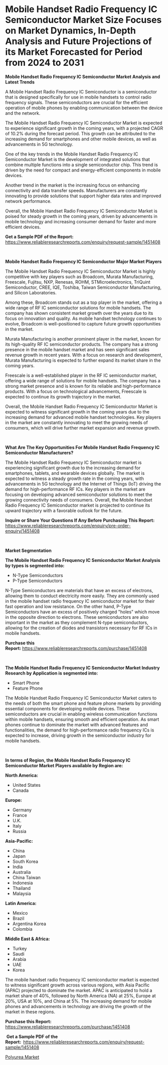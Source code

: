 <p><h1>Mobile Handset Radio Frequency IC Semiconductor Market Size Focuses on Market Dynamics, In-Depth Analysis and Future Projections of its Market Forecasted for Period from 2024 to 2031</h1></p><p><strong>Mobile Handset Radio Frequency IC Semiconductor Market Analysis and Latest Trends</strong></p>
<p><p>A Mobile Handset Radio Frequency IC Semiconductor is a semiconductor that is designed specifically for use in mobile handsets to control radio frequency signals. These semiconductors are crucial for the efficient operation of mobile phones by enabling communication between the device and the network.</p><p>The Mobile Handset Radio Frequency IC Semiconductor Market is expected to experience significant growth in the coming years, with a projected CAGR of 10.2% during the forecast period. This growth can be attributed to the increasing demand for smartphones and other mobile devices, as well as advancements in 5G technology.</p><p>One of the key trends in the Mobile Handset Radio Frequency IC Semiconductor Market is the development of integrated solutions that combine multiple functions into a single semiconductor chip. This trend is driven by the need for compact and energy-efficient components in mobile devices.</p><p>Another trend in the market is the increasing focus on enhancing connectivity and data transfer speeds. Manufacturers are constantly innovating to provide solutions that support higher data rates and improved network performance.</p><p>Overall, the Mobile Handset Radio Frequency IC Semiconductor Market is poised for steady growth in the coming years, driven by advancements in mobile technology and increasing consumer demand for faster and more efficient devices.</p></p>
<p><strong>Get a Sample PDF of the Report:&nbsp;</strong> <a href="https://www.reliableresearchreports.com/enquiry/request-sample/1451408">https://www.reliableresearchreports.com/enquiry/request-sample/1451408</a></p>
<p>&nbsp;</p>
<p><strong>Mobile Handset Radio Frequency IC Semiconductor Major Market Players</strong></p>
<p><p>The Mobile Handset Radio Frequency IC Semiconductor Market is highly competitive with key players such as Broadcom, Murata Manufacturing, Freescale, Fujitsu, NXP, Renesas, ROHM, STMicroelectronics, TriQuint Semiconductor, CREE, IQE, Toshiba, Taiwan Semiconductor Manufacturing, and Silicon Laboratories.</p><p>Among these, Broadcom stands out as a top player in the market, offering a wide range of RF IC semiconductor solutions for mobile handsets. The company has shown consistent market growth over the years due to its focus on innovation and quality. As mobile handset technology continues to evolve, Broadcom is well-positioned to capture future growth opportunities in the market.</p><p>Murata Manufacturing is another prominent player in the market, known for its high-quality RF IC semiconductor products. The company has a strong presence in the mobile handset market and has seen significant sales revenue growth in recent years. With a focus on research and development, Murata Manufacturing is expected to further expand its market share in the coming years.</p><p>Freescale is a well-established player in the RF IC semiconductor market, offering a wide range of solutions for mobile handsets. The company has a strong market presence and is known for its reliable and high-performance products. With a focus on technological advancements, Freescale is expected to continue its growth trajectory in the market.</p><p>Overall, the Mobile Handset Radio Frequency IC Semiconductor Market is expected to witness significant growth in the coming years due to the increasing demand for advanced mobile handset technologies. Key players in the market are constantly innovating to meet the growing needs of consumers, which will drive further market expansion and revenue growth.</p></p>
<p>&nbsp;</p>
<p><strong>What Are The Key Opportunities For Mobile Handset Radio Frequency IC Semiconductor Manufacturers?</strong></p>
<p><p>The Mobile Handset Radio Frequency IC Semiconductor market is experiencing significant growth due to the increasing demand for smartphones, tablets, and wearable devices globally. The market is expected to witness a steady growth rate in the coming years, with advancements in 5G technology and the Internet of Things (IoT) driving the demand for high-performance RF ICs. Key players in the market are focusing on developing advanced semiconductor solutions to meet the growing connectivity needs of consumers. Overall, the Mobile Handset Radio Frequency IC Semiconductor market is projected to continue its upward trajectory with a favorable outlook for the future.</p></p>
<p><strong>Inquire or Share Your Questions If Any Before Purchasing This Report:</strong> <a href="https://www.reliableresearchreports.com/enquiry/pre-order-enquiry/1451408">https://www.reliableresearchreports.com/enquiry/pre-order-enquiry/1451408</a></p>
<p>&nbsp;</p>
<p><strong>Market Segmentation</strong></p>
<p><strong>The Mobile Handset Radio Frequency IC Semiconductor Market Analysis by types is segmented into:</strong></p>
<p><ul><li>N-Type Semiconductors</li><li>P-Type Semiconductors</li></ul></p>
<p><p>N-Type Semiconductors are materials that have an excess of electrons, allowing them to conduct electricity more easily. They are commonly used in the mobile handset radio frequency IC semiconductor market for their fast operation and low resistance. On the other hand, P-Type Semiconductors have an excess of positively charged "holes" which move in the opposite direction to electrons. These semiconductors are also important in the market as they complement N-type semiconductors, allowing for the creation of diodes and transistors necessary for RF ICs in mobile handsets.</p></p>
<p><strong>Purchase this Report:&nbsp;</strong><a href="https://www.reliableresearchreports.com/purchase/1451408">https://www.reliableresearchreports.com/purchase/1451408</a></p>
<p>&nbsp;</p>
<p><strong>The Mobile Handset Radio Frequency IC Semiconductor Market Industry Research by Application is segmented into:</strong></p>
<p><ul><li>Smart Phone</li><li>Feature Phone</li></ul></p>
<p><p>The Mobile Handset Radio Frequency IC Semiconductor Market caters to the needs of both the smart phone and feature phone markets by providing essential components for developing mobile devices. These semiconductors are crucial in enabling wireless communication functions within mobile handsets, ensuring smooth and efficient operation. As smart phones continue to dominate the market with advanced features and functionalities, the demand for high-performance radio frequency ICs is expected to increase, driving growth in the semiconductor industry for mobile handsets.</p></p>
<p>&nbsp;</p>
<p><strong>In terms of Region, the Mobile Handset Radio Frequency IC Semiconductor Market Players available by Region are:</strong></p>
<p>
    <p> <strong> North America: </strong>
        <ul>
            <li>United States</li>
            <li>Canada</li>
        </ul>
        </p> 
    <p> <strong> Europe: </strong>
        <ul>
            <li>Germany</li>
            <li>France</li>
            <li>U.K.</li>
            <li>Italy</li>
            <li>Russia</li>
        </ul>
        </p> 
    <p> <strong> Asia-Pacific: </strong>
        <ul>
            <li>China</li>
            <li>Japan</li>
            <li>South Korea</li>
            <li>India</li>
            <li>Australia</li>
            <li>China Taiwan</li>
            <li>Indonesia</li>
            <li>Thailand</li>
            <li>Malaysia</li>
        </ul>
        </p> 
    <p> <strong> Latin America: </strong>
        <ul>
            <li>Mexico</li>
            <li>Brazil</li>
            <li>Argentina Korea</li>
            <li>Colombia</li>
        </ul>
        </p> 
    <p> <strong> Middle East & Africa: </strong>
        <ul>
            <li>Turkey</li>
            <li>Saudi</li>
            <li>Arabia</li>
            <li>UAE</li>
            <li>Korea</li>
        </ul>
    </p>
    </p>
<p><p>The mobile handset radio frequency IC semiconductor market is expected to witness significant growth across various regions, with Asia Pacific (APAC) projected to dominate the market. APAC is anticipated to hold a market share of 40%, followed by North America (NA) at 25%, Europe at 20%, USA at 10%, and China at 5%. The increasing demand for mobile phones and advancements in technology are driving the growth of the market in these regions.</p></p>
<p><strong>Purchase this Report: </strong><a href="https://www.reliableresearchreports.com/purchase/1451408">https://www.reliableresearchreports.com/purchase/1451408</a></p>
<p>&nbsp;<strong>Get a Sample PDF of the Report:&nbsp;&nbsp;</strong><a href="https://www.reliableresearchreports.com/enquiry/request-sample/1451408">https://www.reliableresearchreports.com/enquiry/request-sample/1451408</a></p>
<p><strong></strong></p>
<p><p><a href="https://bubble-tree-ea4.notion.site/Polyurea-Market-Size-Growth-and-Forecast-from-2024-2031-f174a310376a4cb3b80efe134fccf15e">Polyurea Market</a></p></p>